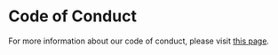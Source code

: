 # Code of Conduct

For more information about our code of conduct, please visit [this page](https://github.com/score-spec/spec/blob/main/CODE_OF_CONDUCT.md).
